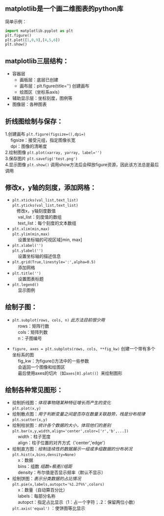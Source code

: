 ## matplotlib是一个画二维图表的python库

简单示例：
```python
import matplotlib.pyplot as plt
plt.figure()
plt.plot([1,0,9],[4,5,6])
plt.show()
```

## matplotlib三层结构：

* 容器层
  * 画板层：底层已创建
  * 画布层：plt.figure(title='') 创建画布
  * 绘图区（坐标系axis）
* 辅助显示层：坐标刻度，图例等
* 图像层：各种图表

## 折线图绘制与保存：

1.创建画布 `plt.figure(figsize=(),dpi=)`<br>
&emsp; figsize：接受元组，指定图像长宽<br>
&emsp; dpi：图像的清晰度<br>
2.绘制图像 `plt.plot(xarray, yarray, label='')`<br>
3.保存图片 `plt.savefig('test.png')`<br>
4.显示图像 `plt.show()` 调用show方法后会释放figure资源，因此该方法总是最后调用

## 修改x，y轴的刻度，添加网格：

* `plt.xticks(val_list,text_list)`<br>
`plt.yticks(val_list,text_list)`<br>
&emsp;修改x，y轴刻度数值<br>
&emsp; val_list：刻度值的数组<br>
&emsp; text_list：每个刻度的文本数组<br>
* `plt.xlim(min,max)`<br>
`plt.ylim(min,max)`<br>
&emsp; 设置坐标轴的可视区域[min, max]
* `plt.xlabel('')`<br>
`plt.ylabel('')`<br>
&emsp; 设置坐标轴的描述信息
* `plt.grid(True,linestyle=':',alpha=0.5)`<br>
&emsp; 添加网格
* `plt.title('')`<br>
&emsp; 设置图表标题
* `plt.legend()`<br>
&emsp; 显示图例 

## 绘制子图：

* `plt.subplot(rows, cols, n)`&nbsp;*此方法目前很少用*<br>
&emsp; rows：矩阵行数<br>
&emsp; cols：矩阵列数<br>
&emsp; n：子图编号

* `figure, axes = plt.subplots(rows, cols, **fig_kw)`&nbsp;创建一个带有多个坐标系的图<br>
&emsp; fig_kw：为figure()方法中的一些参数<br>
&emsp; 会返回一个图像和绘图区<br>
&emsp; 最后使用axes的切片（如`axes[0].plot()`）来绘制图形

## 绘制各种常见图形：

* 绘制折线图：*体现事物随某种特征增长而产生的变化*<br>
`plt.plot(x,y)`
* 绘制散点图：*用于判断变量之间是否存在数量关联趋势，栈是分布规律*<br>
`plt.scatter(x,y)`
* 绘制柱状图：*统计各个数据的大小，体现他们的差别*<br>
`plt.bar(x,y,width,align='center',color=['r','b',...])`<br>
&emsp; width：柱子宽度<br>
&emsp; align：柱子位置的对齐方式（'center','edge'）
* 绘制直方图：*绘制连续性的数据展示一组或多组数据的分布状况*<br>
`plt.hist(x,bins,density=None)`<br>
&emsp; x：数据<br>
&emsp; bins：组数 *组数=极差//组距* <br>
&emsp; density：布尔值是否显示频率（默认不显示）
* 绘制饼图：*表示分类数据的占比情况*<br>
`plt.pie(x,labels,autopct='%1.2f%%',colors)`<br>
&emsp; x：数量（自动算百分比）<br>
&emsp; labels：每部分名称<br>
&emsp; autopct：指定占比显示（1：占一个字符；.2：保留两位小数）<br>
`plt.axis('equal')` ：使饼图等比显示
